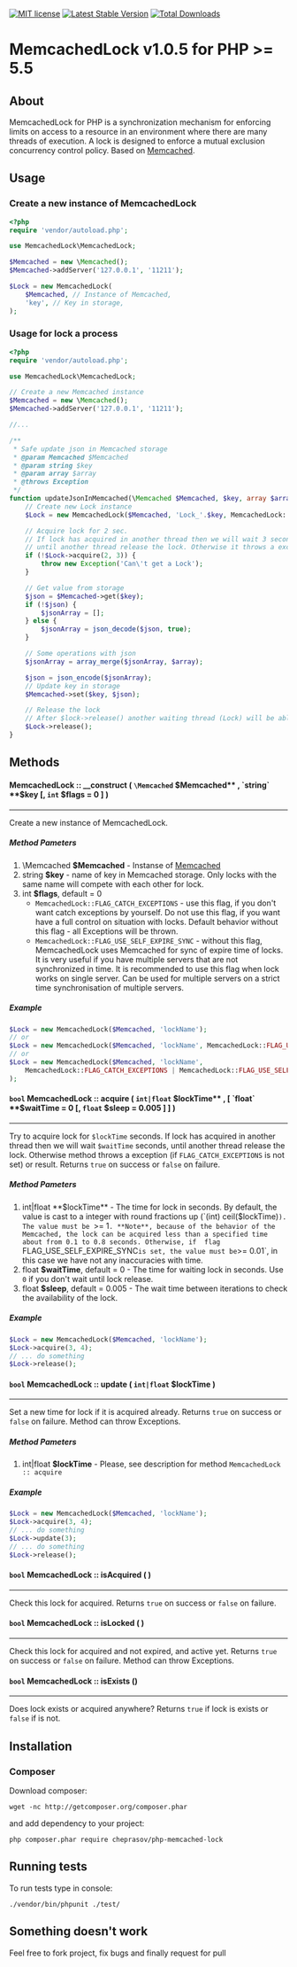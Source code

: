 [![MIT license](http://img.shields.io/badge/license-MIT-brightgreen.svg)](http://opensource.org/licenses/MIT)
[![Latest Stable Version](https://poser.pugx.org/cheprasov/php-memcached-lock/v/stable)](https://packagist.org/packages/cheprasov/php-memcached-lock)
[![Total Downloads](https://poser.pugx.org/cheprasov/php-memcached-lock/downloads)](https://packagist.org/packages/cheprasov/php-memcached-lock)

# MemcachedLock v1.0.5 for PHP >= 5.5

## About
MemcachedLock for PHP is a synchronization mechanism for enforcing limits on access to a resource in an environment where there are many threads of execution. A lock is designed to enforce a mutual exclusion concurrency control policy. Based on [Memcached](http://php.net/manual/en/book.memcached.php).

## Usage

### Create a new instance of MemcachedLock

```php
<?php
require 'vendor/autoload.php';

use MemcachedLock\MemcachedLock;

$Memcached = new \Memcached();
$Memcached->addServer('127.0.0.1', '11211');

$Lock = new MemcachedLock(
    $Memcached, // Instance of Memcached,
    'key', // Key in storage,
);
```

### Usage for lock a process

```php
<?php
require 'vendor/autoload.php';

use MemcachedLock\MemcachedLock;

// Create a new Memcached instance
$Memcached = new \Memcached();
$Memcached->addServer('127.0.0.1', '11211');

//...

/**
 * Safe update json in Memcached storage
 * @param Memcached $Memcached
 * @param string $key
 * @param array $array
 * @throws Exception
 */
function updateJsonInMemcached(\Memcached $Memcached, $key, array $array) {
    // Create new Lock instance
    $Lock = new MemcachedLock($Memcached, 'Lock_'.$key, MemcachedLock::FLAG_CATCH_EXCEPTIONS);

    // Acquire lock for 2 sec.
    // If lock has acquired in another thread then we will wait 3 second,
    // until another thread release the lock. Otherwise it throws a exception.
    if (!$Lock->acquire(2, 3)) {
        throw new Exception('Can\'t get a Lock');
    }

    // Get value from storage
    $json = $Memcached->get($key);
    if (!$json) {
        $jsonArray = [];
    } else {
        $jsonArray = json_decode($json, true);
    }

    // Some operations with json
    $jsonArray = array_merge($jsonArray, $array);

    $json = json_encode($jsonArray);
    // Update key in storage
    $Memcached->set($key, $json);

    // Release the lock
    // After $lock->release() another waiting thread (Lock) will be able to update json in storage
    $Lock->release();
}

```

## Methods

#### MemcachedLock :: __construct ( `\Memcached` **$Memcached** , `string` **$key** [, `int` **$flags** = 0 ] )
---
Create a new instance of MemcachedLock.

##### Method Pameters

1. \Memcached **$Memcached** - Instanse of [Memcached](http://php.net/manual/en/book.memcached.php) 
2. string **$key** - name of key in Memcached storage. Only locks with the same name will compete with each other for lock.
3. int **$flags**, default = 0
   * `MemcachedLock::FLAG_CATCH_EXCEPTIONS` - use this flag, if you don't want catch exceptions by yourself. Do not use this flag, if you want have a full control on situation with locks. Default behavior without this flag - all Exceptions will be thrown.
   * `MemcachedLock::FLAG_USE_SELF_EXPIRE_SYNC` - without this flag, MemcachedLock uses Memcached for sync of expire time of locks. It is very useful if you have multiple servers that are not synchronized in time. It is recommended to use this flag when lock works on single server. Can be used for multiple servers on a strict time synchronisation of multiple servers.

##### Example

```php
$Lock = new MemcachedLock($Memcached, 'lockName');
// or
$Lock = new MemcachedLock($Memcached, 'lockName', MemcachedLock::FLAG_USE_SELF_EXPIRE_SYNC);
// or
$Lock = new MemcachedLock($Memcached, 'lockName',
    MemcachedLock::FLAG_CATCH_EXCEPTIONS | MemcachedLock::FLAG_USE_SELF_EXPIRE_SYNC
);

```

#### `bool` MemcachedLock :: acquire ( `int|float` **$lockTime** , [ `float` **$waitTime** = 0 [, `float` **$sleep** = 0.005 ] ] )
---
Try to acquire lock for `$lockTime` seconds.
If lock has acquired in another thread then we will wait `$waitTime` seconds, until another thread release the lock.
Otherwise method throws a exception (if `FLAG_CATCH_EXCEPTIONS` is not set) or result.
Returns `true` on success or `false` on failure.

##### Method Pameters

1. int|float **$lockTime** - The time for lock in seconds. By default, the value is cast to a integer with round fractions up (`(int) ceil($lockTime)`). The value must be `>= 1`. **Note**, because of the behavior of the Memcached, the lock can be acquired less than a specified time about from 0.1 to 0.8 seconds. Otherwise, if  flag `FLAG_USE_SELF_EXPIRE_SYNC` is set, the value must be `>= 0.01`, in this case we have not any inaccuracies with time. 
2. float **$waitTime**, default = 0 - The time for waiting lock in seconds. Use `0` if you don't wait until lock release.
3. float **$sleep**, default = 0.005 - The wait time between iterations to check the availability of the lock.

##### Example

```php
$Lock = new MemcachedLock($Memcached, 'lockName');
$Lock->acquire(3, 4);
// ... do something
$Lock->release();
```

#### `bool` MemcachedLock :: update ( `int|float` **$lockTime** )
---
Set a new time for lock if it is acquired already. Returns `true` on success or `false` on failure. Method can throw Exceptions.

##### Method Pameters
1. int|float **$lockTime** - Please, see description for method `MemcachedLock :: acquire`

##### Example

```php
$Lock = new MemcachedLock($Memcached, 'lockName');
$Lock->acquire(3, 4);
// ... do something
$Lock->update(3);
// ... do something
$Lock->release();
```

#### `bool` MemcachedLock :: isAcquired ( )
---
Check this lock for acquired. Returns `true` on success or `false` on failure.

#### `bool` MemcachedLock :: isLocked ( )
---
Check this lock for acquired and not expired, and active yet. Returns `true` on success or `false` on failure. Method can throw Exceptions.

#### `bool` MemcachedLock :: isExists ()
---
Does lock exists or acquired anywhere? Returns `true` if lock is exists or `false` if is not.

## Installation

### Composer

Download composer:

    wget -nc http://getcomposer.org/composer.phar

and add dependency to your project:

    php composer.phar require cheprasov/php-memcached-lock

## Running tests

To run tests type in console:

    ./vendor/bin/phpunit ./test/

## Something doesn't work

Feel free to fork project, fix bugs and finally request for pull
